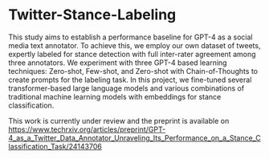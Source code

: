 # Twitter-Stance-Labeling

This study aims to establish a performance baseline for GPT-4 as a social media text annotator. To achieve this, we employ our own dataset of tweets, expertly labeled for stance detection with full inter-rater agreement among three annotators. We experiment with three GPT-4 based learning techniques: Zero-shot, Few-shot, and Zero-shot with Chain-of-Thoughts to create prompts for the labeling task. In this project, we fine-tuned several transformer-based large language models and various combinations of traditional machine learning models with embeddings for stance classification.

This work is currently under review and the preprint is available on 
https://www.techrxiv.org/articles/preprint/GPT-4_as_a_Twitter_Data_Annotator_Unraveling_Its_Performance_on_a_Stance_Classification_Task/24143706


